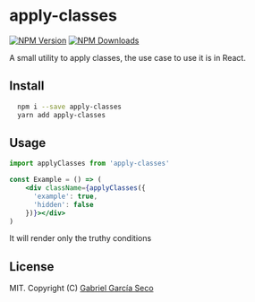 # apply-classes

[![NPM Version](https://img.shields.io/npm/v/apply-classes.svg)](https://www.npmjs.com/package/apply-classes) [![NPM Downloads](https://img.shields.io/npm/dm/apply-classes.svg)](https://www.npmjs.com/package/apply-classes)


A small utility to apply classes, the use case to use it is in React.

## Install

```sh
  npm i --save apply-classes
  yarn add apply-classes
```

## Usage
```js
import applyClasses from 'apply-classes'
```

```jsx
const Example = () => (
    <div className={applyClasses({
      'example': true,
      'hidden': false
    })}></div>
)
```

It will render only the truthy conditions


## License

MIT. Copyright (C) [Gabriel García Seco](https://ggseco.com)